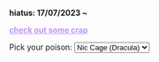 <html lang="en">
<head>
  <meta charset="UTF-8">
  <meta name="viewport" content="width=device-width, initial-scale=1.0">
  <title>ininteligible</title>
  <style>
    :root {
      --bg-color: #282a36;
      --text-color: #f8f8f2;
      --link-color: #bd93f9;
      --sepia-color: #c0c090; /* Nuevo color sepia */
    }

    body {
      background-color: var(--bg-color);
      color: var(--text-color);
      font-family: Arial, sans-serif;
      transition: background-color 0.5s, color 0.5s;
    }

    a {
      color: var(--link-color);
    }

    /* Estilos para el texto que se escribe letra por letra */
    #text {
      display: inline-block;
      overflow: hidden;
      white-space: nowrap;
      border-right: 0.15em solid var(--text-color);
 
      animation: typing 4s steps(14), blink-caret 0.75s step-end infinite;
    }
    @keyframes typing {
      from {
        width: 0;
      }
      to {
        width: 100%;
      }
    }
    @keyframes blink-caret {
      from,
      to {
        border-color: transparent;
      }
      50% {
        border-color: var(--text-color);
      }
    }
    
  </style>
</head>

<body>
  <p>
    <span id="text">dear diary i feel itchy like there's bugs under my skin</span>
  </p><br>
  <b>hiatus: 17/07/2023 ~ </b ><br>
  <p><b><a href="http://ininteligible.com/crap">check out some crap</a></b></p>
  <label for="theme-select">Pick your poison:</label>
  <select id="theme-select">
    <option value="dark">Nic Cage (Dracula)</option>
    <option value="light">Light</option>
    <option value="sepia">Sepia</option> <!-- Nueva opción de tema sepia -->
  </select>

  <script>
    // Script para cambiar el tema según la selección del usuario
    const selectElement = document.getElementById('theme-select');
    const root = document.documentElement;

    selectElement.addEventListener('change', (event) => {
      const theme = event.target.value;
      if (theme === 'dark') {
        root.style.setProperty('--bg-color', '#282a36');
        root.style.setProperty('--text-color', '#f8f8f2');
        root.style.setProperty('--link-color', '#bd93f9');
      } else if (theme === 'light') {
        root.style.setProperty('--bg-color', '#f8f8f2');
        root.style.setProperty('--text-color', '#282a36');
        root.style.setProperty('--link-color', '#6200ea');
      } else if (theme === 'sepia') {
        root.style.setProperty('--bg-color', 'var(--sepia-color)');
        root.style.setProperty('--text-color', '#704214');
        root.style.setProperty('--link-color', '#704214');
      }
    });
  </script>
</body>

</html>
